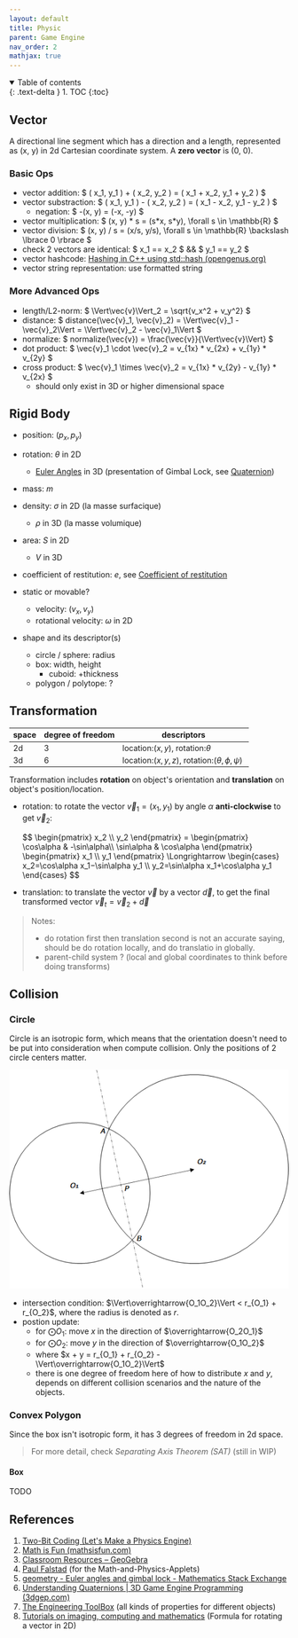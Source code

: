 ```yaml
---
layout: default
title: Physic
parent: Game Engine
nav_order: 2
mathjax: true
---
```

<details open markdown="block">
  <summary>
    Table of contents
  </summary>
  {: .text-delta }
1. TOC
{:toc}
</details>

## Vector

A directional line segment which has a direction and a length, represented as (x, y) in 2d Cartesian coordinate system.
A **zero vector** is (0, 0).

### Basic Ops

* vector addition: $ ( x_1, y_1 ) + ( x_2, y_2 ) = ( x_1 + x_2, y_1 + y_2 ) $
* vector substraction: $ ( x_1, y_1 ) - ( x_2, y_2 ) = ( x_1 - x_2, y_1 - y_2 ) $
  * negation: $ -(x, y) = (-x, -y) $
* vector multiplication: $ (x, y) \* s = (s\*x, s\*y), \forall s \in \mathbb{R} $
* vector division: $ (x, y) / s = (x/s, y/s), \forall s \in \mathbb{R} \backslash \lbrace 0 \rbrace $
* check 2 vectors are identical: $ x_1 == x_2 $ && $ y_1 == y_2 $
* vector hashcode: [Hashing in C++ using std::hash (opengenus.org)](https://iq.opengenus.org/std-hash-cpp/)
* vector string representation: use formatted string

### More Advanced Ops

* length/L2-norm: $ \Vert\vec{v}\Vert_2 = \sqrt{v_x^2 + v_y^2} $
* distance: $ distance(\vec{v}_1, \vec{v}_2) = \Vert\vec{v}_1 - \vec{v}_2\Vert = \Vert\vec{v}_2 - \vec{v}_1\Vert $
* normalize: $ normalize(\vec{v}) = \frac{\vec{v}}{\Vert\vec{v}\Vert} $
* dot product: $ \vec{v}\_1 \cdot \vec{v}\_2 = v_{1x} \* v_{2x} + v_{1y} \* v_{2y} $
* cross product: $ \vec{v}\_1 \times \vec{v}\_2 = v_{1x} \* v_{2y} - v_{1y} \* v_{2x} $
  * should only exist in 3D or higher dimensional space

## Rigid Body

* position: $(p_x, p_y)$
* rotation: $\theta$ in 2D

  * [Euler Angles](https://en.wikipedia.org/wiki/Euler_angles) in 3D (presentation of Gimbal Lock, see [Quaternion](https://en.wikipedia.org/wiki/Quaternion))
* mass: $m$
* density: $\sigma$ in 2D (la masse surfacique)

  * $\rho$ in 3D (la masse volumique)
* area: $S$ in 2D

  * $V$ in 3D
* coefficient of restitution: $e$, see [Coefficient of restitution](https://en.wikipedia.org/wiki/Coefficient_of_restitution)
* static or movable?

  * velocity: $(v_x, v_y)$
  * rotational velocity: $\omega$ in 2D
* shape and its descriptor(s)

  * circle / sphere: radius
  * box: width, height
    * cuboid: +thickness
  * polygon / polytope: ?

## Transformation

  | space | degree of freedom | descriptors                                             |
  | ------- | ------------------- | --------------------------------------------------------- |
  | 2d    | 3                 | location:($x,y$), rotation:$\theta$                     |
  | 3d    | 6                 | location:($x, y, z$), rotation:($\theta, \phi, \psi$)  |

Transformation includes **rotation** on object's orientation and **translation** on object's position/location.

* rotation: to rotate the vector $\vec{v}_1 = (x_1, y_1)$ by angle $\alpha$ **anti-clockwise** to get $\vec{v}_2$:

  <div>$$
  \begin{pmatrix} 
  x_2 \\ y_2
  \end{pmatrix} 
  = 
  \begin{pmatrix}
  \cos\alpha & -\sin\alpha\\
  \sin\alpha & \cos\alpha
  \end{pmatrix}
  \begin{pmatrix}
  x_1 \\ y_1 
  \end{pmatrix}
  \Longrightarrow
  \begin{cases}
  x_2=\cos\alpha x_1−\sin\alpha y_1 \\
  y_2=\sin\alpha x_1+\cos\alpha y_1
  \end{cases}
  $$</div>
* translation: to translate the vector $\vec{v}$ by a vector $\vec{d}$, to get the final transformed vector $\vec{v}_t = \vec{v}_2 + \vec{d}$

> Notes:
>
> * do rotation first then translation second is not an accurate saying, should be do rotation locally, and do translatio in globally.
> * parent-child system ? (local and global coordinates to think before doing transforms)

## Collision

### Circle

Circle is an isotropic form, which means that the orientation doesn't need to be put into consideration when compute collision.
Only the positions of 2 circle centers matter.

![image.png](./assets/image.png)

* intersection condition: $\Vert\overrightarrow{O_1O_2}\Vert < r_{O_1} + r_{O_2}$, where the radius is denoted as $r$.
* postion update:
  * for $\bigodot O_1$: move $x$ in the direction of $\overrightarrow{O_2O_1}$
  * for $\bigodot O_2$: move $y$ in the direction of $\overrightarrow{O_1O_2}$
  * where $x + y = r_{O_1} + r_{O_2} - \Vert\overrightarrow{O_1O_2}\Vert$
  * there is one degree of freedom here of how to distribute $x$ and $y$, depends on different collision scenarios and the nature of the objects.

### Convex Polygon

Since the box isn't isotropic form, it has 3 degrees of freedom in 2d space.

> For more detail, check *Separating Axis Theorem (SAT)* (still in WIP)

#### Box 

TODO

## References

1. [Two-Bit Coding (Let's Make a Physics Engine)](https://youtube.com/playlist?list=PLSlpr6o9vURwq3oxVZSimY8iC-cdd3kIs)
2. [Math is Fun (mathsisfun.com)](https://www.mathsisfun.com/)
3. [Classroom Resources – GeoGebra](https://www.geogebra.org/materials)
4. [Paul Falstad](https://falstad.com/) (for the Math-and-Physics-Applets)
5. [geometry - Euler angles and gimbal lock - Mathematics Stack Exchange](https://math.stackexchange.com/questions/8980/euler-angles-and-gimbal-lock)
6. [Understanding Quaternions \| 3D Game Engine Programming (3dgep.com)](https://www.3dgep.com/understanding-quaternions/)
7. [The Engineering ToolBox](https://www.engineeringtoolbox.com/index.html) (all kinds of properties for different objects)
8. [Tutorials on imaging, computing and mathematics](https://matthew-brett.github.io/teaching/index.html) (Formula for rotating a vector in 2D)
